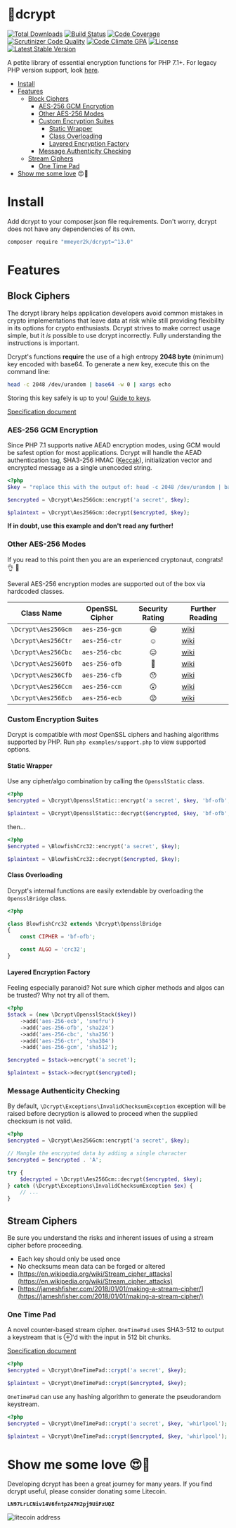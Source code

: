:closed_lock_with_key:dcrypt
======
[![Total Downloads](https://poser.pugx.org/mmeyer2k/dcrypt/downloads)](https://packagist.org/packages/mmeyer2k/dcrypt)
[![Build Status](https://circleci.com/gh/mmeyer2k/dcrypt/tree/master.svg?style=shield)](https://circleci.com/gh/mmeyer2k/dcrypt)
[![Code Coverage](https://scrutinizer-ci.com/g/mmeyer2k/dcrypt/badges/coverage.png?b=master)](https://scrutinizer-ci.com/g/mmeyer2k/dcrypt/?branch=master)
[![Scrutinizer Code Quality](https://scrutinizer-ci.com/g/mmeyer2k/dcrypt/badges/quality-score.png?b=master)](https://scrutinizer-ci.com/g/mmeyer2k/dcrypt/?branch=master)
[![Code Climate GPA](https://codeclimate.com/github/mmeyer2k/dcrypt/badges/gpa.svg)](https://codeclimate.com/github/mmeyer2k/dcrypt)
[![License](https://poser.pugx.org/mmeyer2k/dcrypt/license.svg)](https://packagist.org/packages/mmeyer2k/dcrypt)
[![Latest Stable Version](https://poser.pugx.org/mmeyer2k/dcrypt/version)](https://packagist.org/packages/mmeyer2k/dcrypt)

A petite library of essential encryption functions for PHP 7.1+.
For legacy PHP version support, look [here](https://github.com/mmeyer2k/dcrypt/blob/master/docs/LEGACY.md).

- [Install](#install)
- [Features](#features)
  - [Block Ciphers](#block-ciphers)
    - [AES-256 GCM Encryption](#aes-256-gcm-encryption)
    - [Other AES-256 Modes](#other-aes-256-modes)
    - [Custom Encryption Suites](#custom-encryption-suites)
      - [Static Wrapper](#static-wrapper)
      - [Class Overloading](#class-overloading)
      - [Layered Encryption Factory](#layered-encryption-factory)
    - [Message Authenticity Checking](#message-authenticity-checking)
  - [Stream Ciphers](#stream-ciphers)
    - [One Time Pad](#one-time-pad)
- [Show me some love](#show-me-some-love-heart_eyes) :heart_eyes::beer:

# Install

Add dcrypt to your composer.json file requirements.
Don't worry, dcrypt does not have any dependencies of its own.

```bash
composer require "mmeyer2k/dcrypt=^13.0"
```

# Features

## Block Ciphers

The dcrypt library helps application developers avoid common mistakes in crypto implementations that leave data at risk while still providing flexibility in its options for crypto enthusiasts.
Dcrypt strives to make correct usage simple, but it _is_ possible to use dcrypt incorrectly.
Fully understanding the instructions is important.

Dcrypt's functions __require__ the use of a high entropy __2048 byte__ (minimum) key encoded with base64.
To generate a new key, execute this on the command line:

```bash
head -c 2048 /dev/urandom | base64 -w 0 | xargs echo
```

Storing this key safely is up to you! [Guide to keys](https://github.com/mmeyer2k/dcrypt/blob/master/docs/KEYS.md).

[Specification document](https://github.com/mmeyer2k/dcrypt/blob/master/docs/CRYPTO.md)


### AES-256 GCM Encryption

Since PHP 7.1 supports native AEAD encryption modes, using GCM would be safest option for most applications.
Dcrypt will handle the AEAD authentication tag, SHA3-256 HMAC ([Keccak](https://en.wikipedia.org/wiki/SHA-3)), initialization vector and encrypted message as a single unencoded string.

```php
<?php
$key = "replace this with the output of: head -c 2048 /dev/urandom | base64 -w 0 | xargs echo";

$encrypted = \Dcrypt\Aes256Gcm::encrypt('a secret', $key);

$plaintext = \Dcrypt\Aes256Gcm::decrypt($encrypted, $key);
```

**If in doubt, use this example and don't read any further!**

### Other AES-256 Modes

If you read to this point then you are an experienced cryptonaut, congrats! :ok_hand: :metal:

Several AES-256 encryption modes are supported out of the box via hardcoded classes.

| Class Name           | OpenSSL Cipher   | Security Rating   | Further Reading |
| -------------------- | :--------------: | :---------------: | --------------- |
| `\Dcrypt\Aes256Gcm`  |    `aes-256-gcm` | :smiley:          | [wiki](https://en.wikipedia.org/wiki/Galois/Counter_Mode) |
| `\Dcrypt\Aes256Ctr`  |    `aes-256-ctr` | :relaxed:         | [wiki](https://en.wikipedia.org/wiki/Block_cipher_mode_of_operation#Counter_(CTR)) |
| `\Dcrypt\Aes256Cbc`  |    `aes-256-cbc` | :expressionless:  | [wiki](https://en.wikipedia.org/wiki/Block_cipher_mode_of_operation) |
| `\Dcrypt\Aes256Ofb`  |    `aes-256-ofb` | :grimacing:       | [wiki](https://en.wikipedia.org/wiki/Block_cipher_mode_of_operation#Output_Feedback_(OFB)) |
| `\Dcrypt\Aes256Cfb`  |    `aes-256-cfb` | :hushed:          | [wiki](https://en.wikipedia.org/wiki/Block_cipher_mode_of_operation#Cipher_Feedback_(CFB)) |
| `\Dcrypt\Aes256Ccm`  |    `aes-256-ccm` | :astonished:      | [wiki](https://en.wikipedia.org/wiki/CCM_mode) |
| `\Dcrypt\Aes256Ecb`  |    `aes-256-ecb` | :rage:            | [wiki](https://en.wikipedia.org/wiki/Block_cipher_mode_of_operation#ECB) |

### Custom Encryption Suites

Dcrypt is compatible with _most_ OpenSSL ciphers and hashing algorithms supported by PHP.
Run `php examples/support.php` to view supported options.

#### Static Wrapper

Use any cipher/algo combination by calling the `OpensslStatic` class.

```php
<?php
$encrypted = \Dcrypt\OpensslStatic::encrypt('a secret', $key, 'bf-ofb', 'crc32');

$plaintext = \Dcrypt\OpensslStatic::decrypt($encrypted, $key, 'bf-ofb', 'crc32');
```

then...

```php
<?php
$encrypted = \BlowfishCrc32::encrypt('a secret', $key);

$plaintext = \BlowfishCrc32::decrypt($encrypted, $key);
```

#### Class Overloading

Dcrypt's internal functions are easily extendable by overloading the `OpensslBridge` class. 

```php
<?php

class BlowfishCrc32 extends \Dcrypt\OpensslBridge 
{
    const CIPHER = 'bf-ofb';

    const ALGO = 'crc32';
}
```

#### Layered Encryption Factory

Feeling especially paranoid?
Not sure which cipher methods and algos can be trusted?
Why not try all of them.

```php
<?php
$stack = (new \Dcrypt\OpensslStack($key))
    ->add('aes-256-ecb', 'snefru')
    ->add('aes-256-ofb', 'sha224')
    ->add('aes-256-cbc', 'sha256')
    ->add('aes-256-ctr', 'sha384')
    ->add('aes-256-gcm', 'sha512');

$encrypted = $stack->encrypt('a secret');

$plaintext = $stack->decrypt($encrypted);
```

### Message Authenticity Checking

By default, `\Dcrypt\Exceptions\InvalidChecksumException` exception will be raised before decryption is allowed to proceed when the supplied checksum is not valid.

```php
<?php
$encrypted = \Dcrypt\Aes256Gcm::encrypt('a secret', $key);

// Mangle the encrypted data by adding a single character
$encrypted = $encrypted . 'A';

try {
    $decrypted = \Dcrypt\Aes256Gcm::decrypt($encrypted, $key);
} catch (\Dcrypt\Exceptions\InvalidChecksumException $ex) {
    // ...
}
```

## Stream Ciphers

Be sure you understand the risks and inherent issues of using a stream cipher before proceeding.

- Each key should only be used once
- No checksums mean data can be forged or altered
- [https://en.wikipedia.org/wiki/Stream_cipher_attacks](https://en.wikipedia.org/wiki/Stream_cipher_attacks)
- [https://jameshfisher.com/2018/01/01/making-a-stream-cipher/](https://jameshfisher.com/2018/01/01/making-a-stream-cipher/)

### One Time Pad

A novel counter-based stream cipher.
`OneTimePad` uses SHA3-512 to output a keystream that is ⊕'d with the input in 512 bit chunks.

[Specification document](https://github.com/mmeyer2k/dcrypt/blob/master/docs/ONETIMEPAD.md)

```php
<?php
$encrypted = \Dcrypt\OneTimePad::crypt('a secret', $key);

$plaintext = \Dcrypt\OneTimePad::crypt($encrypted, $key);
```

`OneTimePad` can use any hashing algorithm to generate the pseudorandom keystream.

```php
<?php
$encrypted = \Dcrypt\OneTimePad::crypt('a secret', $key, 'whirlpool');

$plaintext = \Dcrypt\OneTimePad::crypt($encrypted, $key, 'whirlpool');
```

# Show me some love :heart_eyes::beer:

Developing dcrypt has been a great journey for many years.
If you find dcrypt useful, please consider donating some Litecoin.
 
__`LN97LrLCNiv14V6fntp247H2pj9UiFzUQZ`__

 ![litecoin address](https://mmeyer2k.github.io/images/litecoin-wallet.png)
